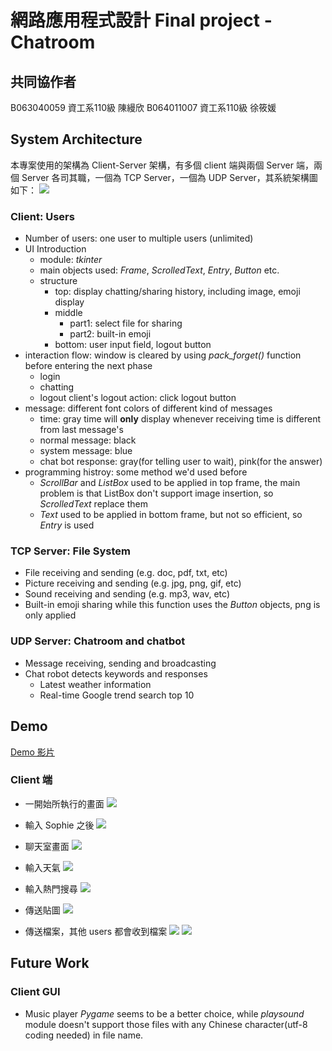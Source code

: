 # 網路應用程式設計 Final project - Chatroom

## 共同協作者
B063040059 資工系110級 陳縵欣
B064011007 資工系110級 徐筱媛


## System Architecture
本專案使用的架構為 Client-Server 架構，有多個 client 端與兩個 Server 端，兩個 Server 各司其職，一個為 TCP Server，一個為 UDP Server，其系統架構圖如下：
![](https://i.imgur.com/ofVAVOF.png)


### Client: Users
* Number of users: one user to multiple users (unlimited)
* UI Introduction
    * module: *tkinter*
    * main objects used: *Frame*, *ScrolledText*, *Entry*, *Button* etc.
    * structure
        * top: display chatting/sharing history, including image, emoji display
        * middle
            * part1: select file for sharing
            * part2: built-in emoji
        * bottom: user input field, logout button
* interaction flow: window is cleared by using *pack_forget()* function before entering the next phase
	* login
	* chatting
	* logout
		client's logout action: click logout button
* message: different font colors of different kind of messages
	* time: gray
	time will **only** display whenever receiving time is different from last message's
	* normal message: black
	* system message: blue
	* chat bot response: gray(for telling user to wait), pink(for the answer)
* programming histroy: some method we'd used before
    * *ScrollBar* and *ListBox*
    used to be applied in top frame, the main problem is that ListBox don't support image insertion, so *ScrolledText* replace them
    * *Text*
    used to be applied in bottom frame, but not so efficient, so *Entry* is used

### TCP Server: File System
* File receiving and sending (e.g. doc, pdf, txt, etc)
* Picture receiving and sending (e.g. jpg, png, gif, etc)
* Sound receiving and sending (e.g. mp3, wav, etc)
* Built-in emoji sharing
    while this function uses the *Button* objects, png is only applied


### UDP Server: Chatroom and chatbot
* Message receiving, sending and broadcasting
* Chat robot detects keywords and responses
    * Latest weather information
    * Real-time Google trend search top 10

## Demo
[Demo 影片](https://www.youtube.com/watch?v=Zzy99qyFt9M)

### Client 端
* 一開始所執行的畫面
![](https://i.imgur.com/OlFy4fu.png)

* 輸入 Sophie 之後
![](https://i.imgur.com/CiPbvOB.png)

* 聊天室畫面
![](https://i.imgur.com/NGg9XRU.png)

* 輸入天氣
![](https://i.imgur.com/hsG0qnP.png)

* 輸入熱門搜尋
![](https://i.imgur.com/ehyrgXE.png)

* 傳送貼圖
![](https://i.imgur.com/6iwgWT9.png)

* 傳送檔案，其他 users 都會收到檔案
![](https://i.imgur.com/9wtgKW1.png)
![](https://i.imgur.com/KixhVmc.png)


## Future Work
### Client GUI
* Music player
	*Pygame* seems to be a better choice, while *playsound* module doesn't support those files with any Chinese character(utf-8 coding needed) in file name.
